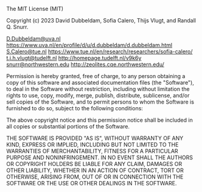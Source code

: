 The MIT License (MIT)

Copyright (c) 2023 David Dubbeldam, Sofia Calero, Thijs Vlugt, and Randall Q. Snurr.

 D.Dubbeldam@uva.nl      https://www.uva.nl/en/profile/d/u/d.dubbeldam/d.dubbeldam.html
 S.Calero@tue.nl         https://www.tue.nl/en/research/researchers/sofia-calero/
 t.j.h.vlugt@tudelft.nl  http://homepage.tudelft.nl/v9k6y
 snurr@northwestern.edu  http://zeolites.cqe.northwestern.edu/

 Permission is hereby granted, free of charge, to any person
 obtaining a copy of this software and associated documentation
 files (the "Software"), to deal in the Software without
 restriction, including without limitation the rights to use,
 copy, modify, merge, publish, distribute, sublicense, and/or sell
 copies of the Software, and to permit persons to whom the
 Software is furnished to do so, subject to the following
 conditions:

 The above copyright notice and this permission notice shall be
 included in all copies or substantial portions of the Software.

 THE SOFTWARE IS PROVIDED "AS IS", WITHOUT WARRANTY OF ANY KIND,
 EXPRESS OR IMPLIED, INCLUDING BUT NOT LIMITED TO THE WARRANTIES
 OF MERCHANTABILITY, FITNESS FOR A PARTICULAR PURPOSE AND
 NONINFRINGEMENT. IN NO EVENT SHALL THE AUTHORS OR COPYRIGHT
 HOLDERS BE LIABLE FOR ANY CLAIM, DAMAGES OR OTHER LIABILITY,
 WHETHER IN AN ACTION OF CONTRACT, TORT OR OTHERWISE, ARISING
 FROM, OUT OF OR IN CONNECTION WITH THE SOFTWARE OR THE USE OR
 OTHER DEALINGS IN THE SOFTWARE.
